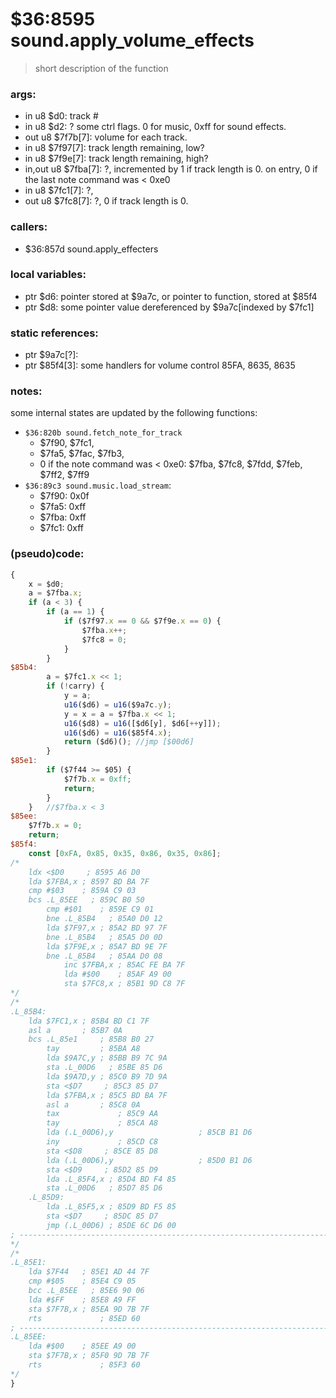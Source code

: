 ﻿
# $36:8595 sound.apply_volume_effects
> short description of the function

### args:
+	in u8 $d0: track #
+	in u8 $d2: ? some ctrl flags. 0 for music, 0xff for sound effects.
+	out u8 $7f7b[7]: volume for each track.
+	in u8 $7f97[7]: track length remaining, low?
+	in u8 $7f9e[7]: track length remaining, high?
+	in,out u8 $7fba[7]: ?, incremented by 1 if track length is 0. on entry, 0 if the last note command was < 0xe0
+	in u8 $7fc1[7]: ?,
+	out u8 $7fc8[7]: ?, 0 if track length is 0.

### callers:
+	$36:857d sound.apply_effecters

### local variables:
+	ptr $d6: pointer stored at $9a7c, or pointer to function, stored at $85f4
+	ptr $d8: some pointer value dereferenced by $9a7c[indexed by $7fc1]

### static references:
+	ptr $9a7c[?]:
+	ptr $85f4[3]: some handlers for volume control
	85FA, 8635, 8635

### notes:
some internal states are updated by the following functions:
-	`$36:820b sound.fetch_note_for_track`
	- $7f90, $7fc1, 
	- $7fa5, $7fac, $7fb3,
	- 0 if the note command was < 0xe0: $7fba, $7fc8, $7fdd, $7feb, $7ff2, $7ff9
-	`$36:89c3 sound.music.load_stream`:
	- $7f90: 0x0f
	- $7fa5: 0xff
	- $7fba: 0xff
	- $7fc1: 0xff

### (pseudo)code:
```js
{
	x = $d0;
	a = $7fba.x;
	if (a < 3) {
		if (a == 1) {
			if ($7f97.x == 0 && $7f9e.x == 0) {
				$7fba.x++;
				$7fc8 = 0;
			}
		}
$85b4:
		a = $7fc1.x << 1;
		if (!carry) {
			y = a;
			u16($d6) = u16($9a7c.y);
			y = x = a = $7fba.x << 1;
			u16($d8) = u16([$d6[y], $d6[++y]]);
			u16($d6) = u16($85f4.x);
			return ($d6)();	//jmp [$00d6]
		}
$85e1:
		if ($7f44 >= $05) {
			$7f7b.x = 0xff;
			return;
		}
	}	//$7fba.x < 3
$85ee:
	$7f7b.x = 0;
	return;
$85f4:
	const [0xFA, 0x85, 0x35, 0x86, 0x35, 0x86];
/*
    ldx <$D0     ; 8595 A6 D0
    lda $7FBA,x ; 8597 BD BA 7F
    cmp #$03    ; 859A C9 03
    bcs .L_85EE   ; 859C B0 50
		cmp #$01    ; 859E C9 01
		bne .L_85B4   ; 85A0 D0 12
		lda $7F97,x ; 85A2 BD 97 7F
		bne .L_85B4   ; 85A5 D0 0D
		lda $7F9E,x ; 85A7 BD 9E 7F
		bne .L_85B4   ; 85AA D0 08
			inc $7FBA,x ; 85AC FE BA 7F
			lda #$00    ; 85AF A9 00
			sta $7FC8,x ; 85B1 9D C8 7F
*/
/*
.L_85B4:
  	lda $7FC1,x ; 85B4 BD C1 7F
    asl a       ; 85B7 0A
    bcs .L_85e1     ; 85B8 B0 27
		tay         ; 85BA A8
		lda $9A7C,y ; 85BB B9 7C 9A
		sta .L_00D6   ; 85BE 85 D6
		lda $9A7D,y ; 85C0 B9 7D 9A
		sta <$D7     ; 85C3 85 D7
		lda $7FBA,x ; 85C5 BD BA 7F
		asl a       ; 85C8 0A
		tax             ; 85C9 AA
		tay             ; 85CA A8
		lda (.L_00D6),y                   ; 85CB B1 D6
		iny             ; 85CD C8
		sta <$D8     ; 85CE 85 D8
		lda (.L_00D6),y                   ; 85D0 B1 D6
		sta <$D9     ; 85D2 85 D9
		lda .L_85F4,x ; 85D4 BD F4 85
		sta .L_00D6   ; 85D7 85 D6
	.L_85D9:
		lda .L_85F5,x ; 85D9 BD F5 85
		sta <$D7     ; 85DC 85 D7
		jmp (.L_00D6) ; 85DE 6C D6 00
; ----------------------------------------------------------------------------
*/
/*
.L_85E1:
    lda $7F44   ; 85E1 AD 44 7F
    cmp #$05    ; 85E4 C9 05
    bcc .L_85EE   ; 85E6 90 06
    lda #$FF    ; 85E8 A9 FF
    sta $7F7B,x ; 85EA 9D 7B 7F
    rts             ; 85ED 60
; ----------------------------------------------------------------------------
.L_85EE:
    lda #$00    ; 85EE A9 00
    sta $7F7B,x ; 85F0 9D 7B 7F
    rts             ; 85F3 60
*/
}
```

